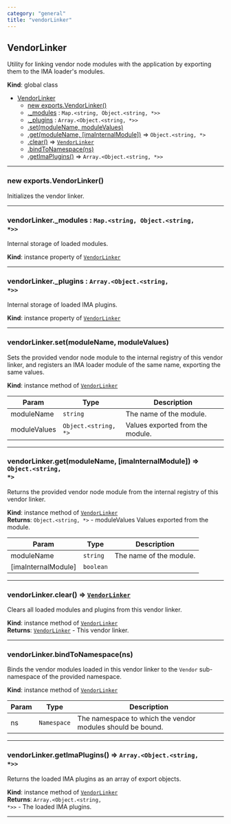 ```yaml
---
category: "general"
title: "vendorLinker"
---
```


## VendorLinker&nbsp;<a name="VendorLinker" href="https://github.com/seznam/IMA.js-core/tree/0.16.0-alpha.4/vendorLinker.js#L7" target="_blank"><span class="icon"><i class="fas fa-external-link-alt fa-xs"></i></span></a>
Utility for linking vendor node modules with the application by exporting
them to the IMA loader's modules.

**Kind**: global class  

* [VendorLinker](#VendorLinker)
    * [new exports.VendorLinker()](#new_VendorLinker_new)
    * [._modules](#VendorLinker+_modules) : <code>Map.&lt;string, Object.&lt;string, \*&gt;&gt;</code>
    * [._plugins](#VendorLinker+_plugins) : <code>Array.&lt;Object.&lt;string, \*&gt;&gt;</code>
    * [.set(moduleName, moduleValues)](#VendorLinker+set)
    * [.get(moduleName, [imaInternalModule])](#VendorLinker+get) ⇒ <code>Object.&lt;string, \*&gt;</code>
    * [.clear()](#VendorLinker+clear) ⇒ [<code>VendorLinker</code>](#VendorLinker)
    * [.bindToNamespace(ns)](#VendorLinker+bindToNamespace)
    * [.getImaPlugins()](#VendorLinker+getImaPlugins) ⇒ <code>Array.&lt;Object.&lt;string, \*&gt;&gt;</code>


* * *

### new exports.VendorLinker()&nbsp;<a name="new_VendorLinker_new"></a>
Initializes the vendor linker.


* * *

### vendorLinker._modules : <code>Map.&lt;string, Object.&lt;string, \*&gt;&gt;</code>&nbsp;<a name="VendorLinker+_modules" href="https://github.com/seznam/IMA.js-core/tree/0.16.0-alpha.4/vendorLinker.js#L17" target="_blank"><span class="icon"><i class="fas fa-external-link-alt fa-xs"></i></span></a>
Internal storage of loaded modules.

**Kind**: instance property of [<code>VendorLinker</code>](#VendorLinker)  

* * *

### vendorLinker._plugins : <code>Array.&lt;Object.&lt;string, \*&gt;&gt;</code>&nbsp;<a name="VendorLinker+_plugins" href="https://github.com/seznam/IMA.js-core/tree/0.16.0-alpha.4/vendorLinker.js#L24" target="_blank"><span class="icon"><i class="fas fa-external-link-alt fa-xs"></i></span></a>
Internal storage of loaded IMA plugins.

**Kind**: instance property of [<code>VendorLinker</code>](#VendorLinker)  

* * *

### vendorLinker.set(moduleName, moduleValues)&nbsp;<a name="VendorLinker+set" href="https://github.com/seznam/IMA.js-core/tree/0.16.0-alpha.4/vendorLinker.js#L35" target="_blank"><span class="icon"><i class="fas fa-external-link-alt fa-xs"></i></span></a>
Sets the provided vendor node module to the internal registry of this
vendor linker, and registers an IMA loader module of the same name,
exporting the same values.

**Kind**: instance method of [<code>VendorLinker</code>](#VendorLinker)  

| Param | Type | Description |
| --- | --- | --- |
| moduleName | <code>string</code> | The name of the module. |
| moduleValues | <code>Object.&lt;string, \*&gt;</code> | Values exported from the module. |


* * *

### vendorLinker.get(moduleName, [imaInternalModule]) ⇒ <code>Object.&lt;string, \*&gt;</code>&nbsp;<a name="VendorLinker+get" href="https://github.com/seznam/IMA.js-core/tree/0.16.0-alpha.4/vendorLinker.js#L63" target="_blank"><span class="icon"><i class="fas fa-external-link-alt fa-xs"></i></span></a>
Returns the provided vendor node module from the internal registry of this
vendor linker.

**Kind**: instance method of [<code>VendorLinker</code>](#VendorLinker)  
**Returns**: <code>Object.&lt;string, \*&gt;</code> - moduleValues Values exported from the module.  

| Param | Type | Description |
| --- | --- | --- |
| moduleName | <code>string</code> | The name of the module. |
| [imaInternalModule] | <code>boolean</code> |  |


* * *

### vendorLinker.clear() ⇒ [<code>VendorLinker</code>](#VendorLinker)&nbsp;<a name="VendorLinker+clear" href="https://github.com/seznam/IMA.js-core/tree/0.16.0-alpha.4/vendorLinker.js#L79" target="_blank"><span class="icon"><i class="fas fa-external-link-alt fa-xs"></i></span></a>
Clears all loaded modules and plugins from this vendor linker.

**Kind**: instance method of [<code>VendorLinker</code>](#VendorLinker)  
**Returns**: [<code>VendorLinker</code>](#VendorLinker) - This vendor linker.  

* * *

### vendorLinker.bindToNamespace(ns)&nbsp;<a name="VendorLinker+bindToNamespace" href="https://github.com/seznam/IMA.js-core/tree/0.16.0-alpha.4/vendorLinker.js#L93" target="_blank"><span class="icon"><i class="fas fa-external-link-alt fa-xs"></i></span></a>
Binds the vendor modules loaded in this vendor linker to the
<code>Vendor</code> sub-namespace of the provided namespace.

**Kind**: instance method of [<code>VendorLinker</code>](#VendorLinker)  

| Param | Type | Description |
| --- | --- | --- |
| ns | <code>Namespace</code> | The namespace to which the vendor modules should        be bound. |


* * *

### vendorLinker.getImaPlugins() ⇒ <code>Array.&lt;Object.&lt;string, \*&gt;&gt;</code>&nbsp;<a name="VendorLinker+getImaPlugins" href="https://github.com/seznam/IMA.js-core/tree/0.16.0-alpha.4/vendorLinker.js#L111" target="_blank"><span class="icon"><i class="fas fa-external-link-alt fa-xs"></i></span></a>
Returns the loaded IMA plugins as an array of export objects.

**Kind**: instance method of [<code>VendorLinker</code>](#VendorLinker)  
**Returns**: <code>Array.&lt;Object.&lt;string, \*&gt;&gt;</code> - The loaded IMA plugins.  

* * *

